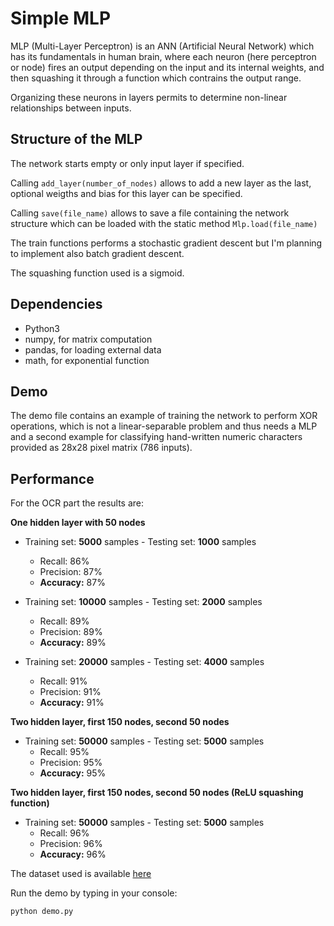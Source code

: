 # Simple MLP
MLP (Multi-Layer Perceptron) is an ANN (Artificial Neural Network) which has its fundamentals in human brain, where each neuron (here perceptron or node) fires an output depending on the input and its internal weights, and then squashing it through a function which contrains the output range.

Organizing these neurons in layers permits to determine non-linear relationships between inputs.

## Structure of the MLP
The network starts empty or only input layer if specified.

Calling `add_layer(number_of_nodes)` allows to add a new layer as the last, optional weigths and bias for this layer can be specified.

Calling `save(file_name)` allows to save a file containing the network structure which can be loaded with the static method `Mlp.load(file_name)`

The train functions performs a stochastic gradient descent but I'm planning to implement also batch gradient descent.

The squashing function used is a sigmoid.

## Dependencies
- Python3
- numpy, for matrix computation
- pandas, for loading external data
- math, for exponential function

## Demo
The demo file contains an example of training the network to perform XOR operations, which is not a linear-separable problem and thus needs a MLP and a second example for classifying hand-written numeric characters provided as 28x28 pixel matrix (786 inputs).

## Performance
For the OCR part the results are:

**One hidden layer with 50 nodes**

- Training set: **5000** samples - Testing set: **1000** samples
    - Recall: 86% 
    - Precision: 87%
    - **Accuracy:** 87%

- Training set: **10000** samples - Testing set: **2000** samples
    - Recall: 89%
    - Precision: 89%
    - **Accuracy:** 89%
    
- Training set: **20000** samples - Testing set: **4000** samples
    - Recall: 91%
    - Precision: 91%
    - **Accuracy:** 91%
    
**Two hidden layer, first 150 nodes, second 50 nodes**

- Training set: **50000** samples - Testing set: **5000** samples
    - Recall: 95% 
    - Precision: 95%
    - **Accuracy:** 95%

**Two hidden layer, first 150 nodes, second 50 nodes (ReLU squashing function)**

- Training set: **50000** samples - Testing set: **5000** samples
    - Recall: 96% 
    - Precision: 96%
    - **Accuracy:** 96%

The dataset used is available [here](https://www.kaggle.com/oddrationale/mnist-in-csv)

Run the demo by typing in your console:

```python demo.py```
